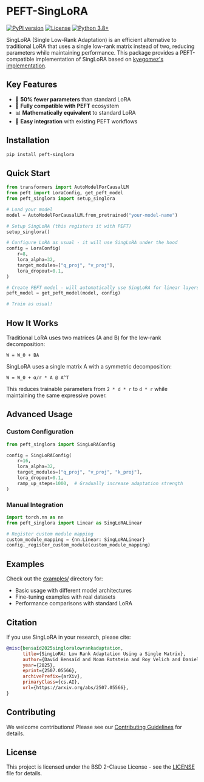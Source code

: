 # PEFT-SingLoRA

[![PyPI version](https://badge.fury.io/py/peft-singlora.svg)](https://badge.fury.io/py/peft-singlora)
[![License](https://img.shields.io/badge/License-BSD_2--Clause-blue.svg)](https://opensource.org/licenses/BSD-2-Clause)
[![Python 3.8+](https://img.shields.io/badge/python-3.8+-blue.svg)](https://www.python.org/downloads/)

SingLoRA (Single Low-Rank Adaptation) is an efficient alternative to traditional LoRA that uses a single low-rank matrix instead of two, reducing parameters while maintaining performance. This package provides a PEFT-compatible implementation of SingLoRA based on [kyegomez's implementation](https://github.com/kyegomez/SingLoRA).

## Key Features

- 🚀 **50% fewer parameters** than standard LoRA
- 🔧 **Fully compatible with PEFT** ecosystem
- 📊 **Mathematically equivalent** to standard LoRA
- 🎯 **Easy integration** with existing PEFT workflows

## Installation

```bash
pip install peft-singlora
```

## Quick Start

```python
from transformers import AutoModelForCausalLM
from peft import LoraConfig, get_peft_model
from peft_singlora import setup_singlora

# Load your model
model = AutoModelForCausalLM.from_pretrained("your-model-name")

# Setup SingLoRA (this registers it with PEFT)
setup_singlora()

# Configure LoRA as usual - it will use SingLoRA under the hood
config = LoraConfig(
    r=8,
    lora_alpha=32,
    target_modules=["q_proj", "v_proj"],
    lora_dropout=0.1,
)

# Create PEFT model - will automatically use SingLoRA for linear layers
peft_model = get_peft_model(model, config)

# Train as usual!
```

## How It Works

Traditional LoRA uses two matrices (A and B) for the low-rank decomposition:
```
W = W_0 + BA
```

SingLoRA uses a single matrix A with a symmetric decomposition:
```
W = W_0 + α/r * A @ A^T
```

This reduces trainable parameters from `2 * d * r` to `d * r` while maintaining the same expressive power.

## Advanced Usage

### Custom Configuration

```python
from peft_singlora import SingLoRAConfig

config = SingLoRAConfig(
    r=16,
    lora_alpha=32,
    target_modules=["q_proj", "v_proj", "k_proj"],
    lora_dropout=0.1,
    ramp_up_steps=1000,  # Gradually increase adaptation strength
)
```

### Manual Integration

```python
import torch.nn as nn
from peft_singlora import Linear as SingLoRALinear

# Register custom module mapping
custom_module_mapping = {nn.Linear: SingLoRALinear}
config._register_custom_module(custom_module_mapping)
```

## Examples

Check out the [examples/](https://github.com/bghira/PEFT-SingLoRA/tree/main/examples) directory for:
- Basic usage with different model architectures
- Fine-tuning examples with real datasets
- Performance comparisons with standard LoRA

## Citation

If you use SingLoRA in your research, please cite:

```bibtex
@misc{bensaïd2025singloralowrankadaptation,
      title={SingLoRA: Low Rank Adaptation Using a Single Matrix}, 
      author={David Bensaïd and Noam Rotstein and Roy Velich and Daniel Bensaïd and Ron Kimmel},
      year={2025},
      eprint={2507.05566},
      archivePrefix={arXiv},
      primaryClass={cs.AI},
      url={https://arxiv.org/abs/2507.05566}, 
}
```

## Contributing

We welcome contributions! Please see our [Contributing Guidelines](CONTRIBUTING.md) for details.

## License

This project is licensed under the BSD 2-Clause License - see the [LICENSE](LICENSE) file for details.
